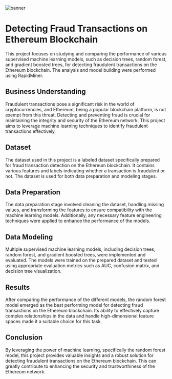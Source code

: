 ![banner](https://d32ijn7u0aqfv4.cloudfront.net/wp/wp-content/uploads/raw/CRYPTOS_020222_ETH-1.png)
# Detecting Fraud Transactions on Ethereum Blockchain

This project focuses on studying and comparing the performance of various supervised machine learning models, such as decision trees, random forest, and gradient boosted trees, for detecting fraudulent transactions on the Ethereum blockchain. The analysis and model building were performed using RapidMiner.

## Business Understanding

Fraudulent transactions pose a significant risk in the world of cryptocurrencies, and Ethereum, being a popular blockchain platform, is not exempt from this threat. Detecting and preventing fraud is crucial for maintaining the integrity and security of the Ethereum network. This project aims to leverage machine learning techniques to identify fraudulent transactions effectively.

## Dataset

The dataset used in this project is a labeled dataset specifically prepared for fraud transaction detection on the Ethereum blockchain. It contains various features and labels indicating whether a transaction is fraudulent or not. The dataset is used for both data preparation and modeling stages.

## Data Preparation

The data preparation stage involved cleaning the dataset, handling missing values, and transforming the features to ensure compatibility with the machine learning models. Additionally, any necessary feature engineering techniques were applied to enhance the performance of the models.

## Data Modeling

Multiple supervised machine learning models, including decision trees, random forest, and gradient boosted trees, were implemented and evaluated. The models were trained on the prepared dataset and tested using appropriate evaluation metrics such as AUC, confusion matrix, and decision tree visualization. 

## Results

After comparing the performance of the different models, the random forest model emerged as the best performing model for detecting fraud transactions on the Ethereum blockchain. Its ability to effectively capture complex relationships in the data and handle high-dimensional feature spaces made it a suitable choice for this task.

## Conclusion

By leveraging the power of machine learning, specifically the random forest model, this project provides valuable insights and a robust solution for detecting fraudulent transactions on the Ethereum blockchain. This can greatly contribute to enhancing the security and trustworthiness of the Ethereum network.


